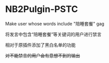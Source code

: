 # NB2Pulgin-PSTC
Make user whose words include "陪睡套餐" gag

将发言中包含“陪睡套餐”等关键词的用户进行禁言

相对于原插件添加了黑白名单的功能

~~对不能禁言的用户会有意想不到的输出~~
